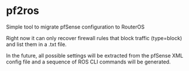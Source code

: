 # pf2ros
Simple tool to migrate pfSense configuration to RouterOS

Right now it can only recover firewall rules that block traffic (type=block) and list them in a .txt file.

In the future, all possible settings will be extracted from the pfSense XML config file and a sequence of ROS CLI commands will be generated.
